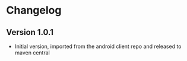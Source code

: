 # Changelog

## Version 1.0.1
* Initial version, imported from the android client repo and released to maven central
